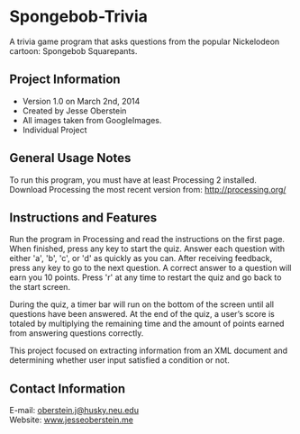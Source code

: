 Spongebob-Trivia
================================================================================

A trivia game program that asks questions from the popular Nickelodeon cartoon: Spongebob Squarepants.


Project Information
--------------------------------------------------------------------------------
  - Version 1.0 on March 2nd, 2014
  - Created by Jesse Oberstein
  - All images taken from GoogleImages.
  - Individual Project


General Usage Notes
--------------------------------------------------------------------------------
To run this program, you must have at least Processing 2 installed. Download Processing the most recent version from: http://processing.org/


Instructions and Features
--------------------------------------------------------------------------------
Run the program in Processing and read the instructions on the first page. When finished, press any key to start the quiz. Answer each question with either 'a', 'b', 'c', or 'd' as quickly as you can. After receiving feedback, press any key to go to the next question. A correct answer to a question will earn you 10 points. Press 'r' at any time to restart the quiz and go back to the start screen.

During the quiz, a timer bar will run on the bottom of the screen until all questions have been answered. At the end of the quiz, a user’s score is totaled by multiplying the remaining time and the amount of points earned from answering questions correctly.

This project focused on extracting information from an XML document and determining whether user input satisfied a condition or not.


Contact Information
--------------------------------------------------------------------------------

E-mail: oberstein.j@husky.neu.edu<br>
Website: www.jesseoberstein.me
